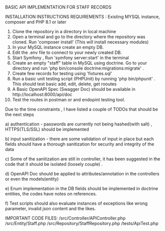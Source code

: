 BASIC API IMPLEMENTATION FOR STAFF RECORDS



INSTALLATION INSTRUCTIONS
REQUIREMENTS : Existing MYSQL instance, composer and PHP 8.1 or later
1) Clone the repository in a directory in local machine
2) Open a terminal and go to the directory where the repository was cloned. Run 'composer install' (This will install necessary modules)
3) In your MySQL instance create an empty DB.
4) Edit the .env file to connect to your newly created DB.
5) Start Symfony , Run 'symfony server:start' in the terminal
6) Create an empty "staff" table in MySQL using doctrine. Go to your directory and run 'php bin/console doctrine:migrations:migrate' .
7) Create few records for testing using 'fixtures.sql'
8) Run a basic unit testing script (PHPUnit) by running 'php bin/phpunit' . This should test basic add, edit, delete, get rooutes
9) A Basic OpenAPI Spec (Swagger Doc) should be available in http://localhost:8000/api/doc
10) Test the routes in postman or and endopint testing tool.




Due to the time constraints , I have listed a couple of TODOs that should be the next steps


a) authentication - passwords are currently not being hashed(with salt) , HTTPS(TLS/SSL) should be implemented

b) input sanitization - there are some validation of input in place but each fields should have a thorough sanitization for security and integrity of the data

c) Some of the sanitization are still in controller, it has been suggested in the code that it should be isolated (loosely couple) .

d) OpenAPI Doc should be applied to attributes/annotation in the controllers or even the models(entity)

e) Enum implementation in the DB fields should be implemented in doctrine entities, the codes have notes on references.

f) Test scripts should also evaluate instances of exceptions like wrong parameter, invalid json content and the likes.


IMPORTANT CODE FILES: 
/src/Controller/APIController.php
/src/Entity/Staff.php
/src/Repository/StaffRepository.php
/tests/ApiTest.php
